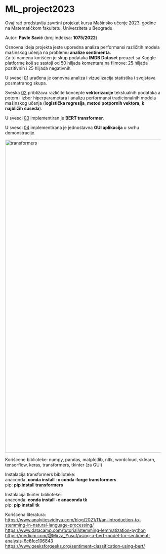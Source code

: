 # ML_project2023

Ovaj rad predstavlja završni projekat kursa Mašinsko učenje 2023. godine na Matematičkom fakultetu, Univerziteta u Beogradu.

Autor: **Pavle Savić** (broj indeksa: **1075/2022**)

Osnovna ideja projekta jeste uporedna analiza performansi različitih modela mašinskog učenja na problemu **analize sentimenta**. <br />
Za tu namenu korišćen je skup podataka **IMDB Dataset** preuzet sa Kaggle platforme koji se sastoji od 50 hiljada komentara na filmove: 25 hiljada pozitivnih i 25 hiljada negativnih.

U svesci [01](https://github.com/PavleSavic/ML_project2023/blob/main/01_Inicijalna_analiza_skupa.ipynb) urađena je osnovna analiza i vizuelizacija statistika i svojstava posmatranog skupa. <br />

Sveska [02](https://github.com/PavleSavic/ML_project2023/blob/main/02_Vektorizacija_Modeli.ipynb) približava različite koncepte **vektorizacije** tekstualnih podataka a potom i izbor hiperparametara i analizu performansi tradicionalnih modela mašinskog učenja (**logistička regresija**, **metod potpornih vektora**, **k najbližih suseda**). <br />

U svesci [03](https://github.com/PavleSavic/ML_project2023/blob/main/03_Transformer.ipynb) implementiran je **BERT transformer**.

U svesci [04](https://github.com/PavleSavic/ML_project2023/blob/main/04_demo_simple_gui.ipynb) implementirana je jednostavna **GUI aplikacija** u svrhu demonstracije.

<img width="1013" alt="transformers" src="https://github.com/PavleSavic/ML_project2023/assets/64799270/4e9d74fc-e087-4f74-85ae-eb5c6345dfa4">


Korišćene biblioteke: numpy, pandas, matplotlib, nltk, wordcloud, sklearn, tensorflow, keras, transformers, tkinter (za GUI) <br />

Instalacija transformers biblioteke: <br />
anaconda:
**conda install -c conda-forge transformers** <br />
pip:
**pip install transformers**

Instalacija tkinter biblioteke: <br />
anaconda:
**conda install -c anaconda tk** <br />
pip:
**pip install tk**


Korišćena literatura:
<br />https://www.analyticsvidhya.com/blog/2021/11/an-introduction-to-stemming-in-natural-language-processing/
<br />https://www.datacamp.com/tutorial/stemming-lemmatization-python
<br />https://medium.com/@Mirza_Yusuf/using-a-bert-model-for-sentiment-analysis-6c6fcc106843 
<br />https://www.geeksforgeeks.org/sentiment-classification-using-bert/
